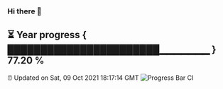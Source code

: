 ### Hi there 👋
⏳ Year progress { ███████████████████████▁▁▁▁▁▁▁ } 77.20 %
---
⏰ Updated on Sat, 09 Oct 2021 18:17:14 GMT
![Progress Bar CI](https://github.com/liununu/liununu/workflows/Progress%20Bar%20CI/badge.svg)
